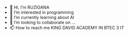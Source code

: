 - 👋 Hi, I’m RUZIGANA
- 👀 I’m interested in programming 
- 🌱 I’m currently learning about AI
- 💞️ I’m looking to collaborate on ...
- 📫 How to reach me KING DAVID ACADEMY IN BTEC 3 IT
  

<!---
Itsjustdulion/Itsjustdulion is a ✨ special ✨ repository because its `README.md` (this file) appears on your GitHub profile.
You can click the Preview link to take a look at your changes.
--->
